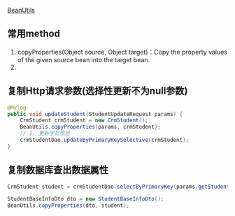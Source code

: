 [BeanUtils](https://docs.spring.io/spring-framework/docs/current/javadoc-api/org/springframework/beans/BeanUtils.html)

## 常用method
1. copyProperties(Object source, Object target)：Copy the property values of the given source bean into the target bean.
2. 

## 复制Http请求参数(选择性更新不为null参数)
```java
@Mylog
public void updateStudent(StudentUpdateRequest params) {
    CrmStudent crmStudent = new CrmStudent();
    BeanUtils.copyProperties(params, crmStudent);
    // 1. 更新学员信息
    crmStudentDao.updateByPrimaryKeySelective(crmStudent);
}
```


## 复制数据库查出数据属性
```java
CrmStudent student = crmStudentDao.selectByPrimaryKey(params.getStudentId());

StudentBaseInfoDto dto = new StudentBaseInfoDto();
BeanUtils.copyProperties(dto, student);
```